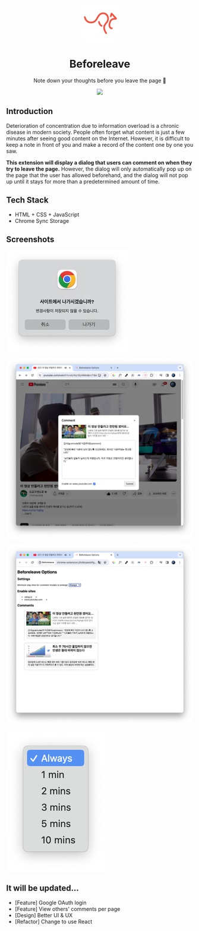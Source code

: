 <div align="center">
  <img src="readme-assets/logo.png" width="100" height="100" />
  <h1>Beforeleave</h1>
  <p>Note down your thoughts before you leave the page 📝<p>
  <a href="https://chromewebstore.google.com/detail/beforeleave/jbdbkocdcmghcjlncbpaakehmpkgdmcj"><img src="https://img.shields.io/chrome-web-store/v/jbdbkocdcmghcjlncbpaakehmpkgdmcj" /></a>
</div>

## Introduction

Deterioration of concentration due to information overload is a chronic disease in modern society. People often forget what content is just a few minutes after seeing good content on the Internet. However, it is difficult to keep a note in front of you and make a record of the content one by one you saw.

**This extension will display a dialog that users can comment on when they try to leave the page.** However, the dialog will only automatically pop up on the page that the user has allowed beforehand, and the dialog will not pop up until it stays for more than a predetermined amount of time.

## Tech Stack

- HTML + CSS + JavaScript
- Chrome Sync Storage

## Screenshots

![Beforeleave Alert](readme-assets/screenshot-beforeleave-alert.png)

![Comment Dialog](readme-assets/screenshot-comment-dialog.png)

![Option Page](readme-assets/screenshot-option-page.png)

![Stay Time Select](readme-assets/screenshot-stay-time-select.png)

## It will be updated...

- [Feature] Google OAuth login
- [Feature] View others' comments per page
- [Design] Better UI & UX
- [Refactor] Change to use React
